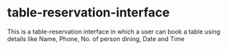 # table-reservation-interface
This is a table-reservation interface in which a user can book a table using details like Name, Phone, No. of person dining, Date and Time
